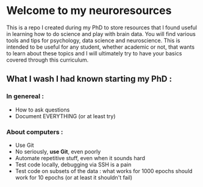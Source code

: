 # Welcome to my neuroresources
This is a repo I created during my PhD to store resources that I found useful in learning how to do science and play with brain data. You will find various tools and tips for psychology, data science and neuroscience. This is intended to be useful for any student, whether academic or not, that wants to learn about these topics and I will ultimately try to have your basics covered through this curriculum.

## What I wash I had known starting my PhD :

### In genereal :
- How to ask questions
- Document EVERYTHING (or at least try)

### About computers : 
- Use Git
- No seriously, **use Git**, even poorly
- Automate repetitive stuff, even when it sounds hard
- Test code locally, debugging via SSH is a pain
- Test code on subsets of the data : what works for 1000 epochs should work for 10 epochs (or at least it shouldn't fail)
